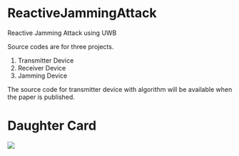 # ReactiveJammingAttack
Reactive Jamming Attack using UWB

Source codes are for three projects.
1) Transmitter Device
2) Receiver Device
3) Jamming Device

The source code for transmitter device with algorithm will be available when the paper is published.

# Daughter Card

![](https://github.com/THIHAKYAWNTU/ReactiveJammingAttack/blob/master/uwb_daughtercard.PNG)
